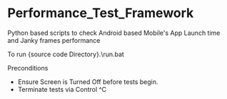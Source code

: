 # Performance_Test_Framework
Python based scripts to check Android based Mobile's App Launch time and Janky frames performance

To run
{source code Directory}.\run.bat

Preconditions
  - Ensure Screen is Turned Off before tests begin.
  - Terminate tests via Control ^C
